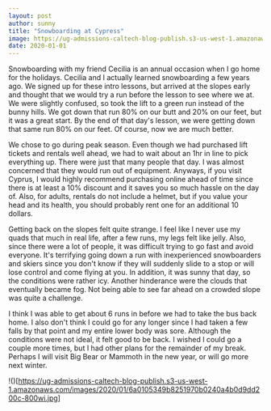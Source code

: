 ```yaml
---
layout: post
author: sunny
title: "Snowboarding at Cypress"
image: https://ug-admissions-caltech-blog-publish.s3-us-west-1.amazonaws.com/images/2020/01/6a0105349b8251970b0240a4b0d9e1200c-800wi.jpg
date: 2020-01-01
--- 
```


Snowboarding with my friend Cecilia is an annual occasion when I go home for the holidays. Cecilia and I actually learned snowboarding a few years ago. We signed up for these intro lessons, but arrived at the slopes early and thought that we would try a run before the lesson to see where we at. We were slightly confused, so took the lift to a green run instead of the bunny hills. We got down that run 80% on our butt and 20% on our feet, but it was a great start. By the end of that day's lesson, we were getting down that same run 80% on our feet. Of course, now we are much better.

We chose to go during peak season. Even though we had purchased lift tickets and rentals well ahead, we had to wait about an 1hr in line to pick everything up. There were just that many people that day. I was almost concerned that they would run out of equipment. Anyways, if you visit Cyprus, I would highly recommend purchasing online ahead of time since there is at least a 10% discount and it saves you so much hassle on the day of. Also, for adults, rentals do not include a helmet, but if you value your head and its health, you should probably rent one for an additional 10 dollars. 

Getting back on the slopes felt quite strange. I feel like I never use my quads that much in real life, after a few runs, my legs felt like jelly. Also, since there were a lot of people, it was difficult trying to go fast and avoid everyone. It's terrifying going down a run with inexperienced snowboarders and skiers since you don't know if they will suddenly slide to a stop or will lose control and come flying at you. In addition, it was sunny that day, so the conditions were rather icy. Another hinderance were the clouds that eventually became fog. Not being able to see far ahead on a crowded slope was quite a challenge.

I think I was able to get about 6 runs in before we had to take the bus back home. I also don't think I could go for any longer since I had taken a few falls by that point and my entire lower body was sore. Although the conditions were not ideal, it felt good to be back. I wished I could go a couple more times, but I had other plans for the remainder of my break. Perhaps I will visit Big Bear or Mammoth in the new year, or will go more next winter.

!()[https://ug-admissions-caltech-blog-publish.s3-us-west-1.amazonaws.com/images/2020/01/6a0105349b8251970b0240a4b0d9dd200c-800wi.jpg]
